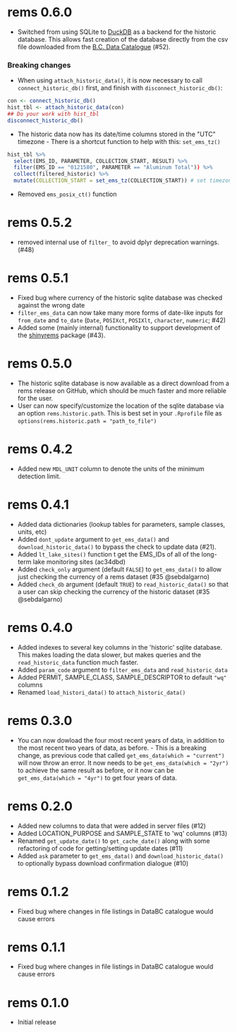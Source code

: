 # rems 0.6.0

* Switched from using SQLite to [DuckDB](https://duckdb.org/) as a backend for the historic database. This allows fast creation of the database directly from the csv file downloaded from the [B.C. Data Catalogue](https://catalogue.data.gov.bc.ca/dataset/949f2233-9612-4b06-92a9-903e817da659) (#52).

### Breaking changes

* When using `attach_historic_data()`, it is now necessary to call `connect_historic_db()` first, and finish with `disconnect_historic_db()`:

```r
con <- connect_historic_db()
hist_tbl <- attach_historic_data(con)
## Do your work with hist_tbl
disconnect_historic_db()
```

* The historic data now has its date/time columns stored in the "UTC" timezone - There is a shortcut function to help with this: `set_ems_tz()`

```r
hist_tbl %>%
  select(EMS_ID, PARAMETER, COLLECTION_START, RESULT) %>%
  filter(EMS_ID == "0121580", PARAMETER == "Aluminum Total")) %>%
  collect(filtered_historic) %>%
  mutate(COLLECTION_START = set_ems_tz(COLLECTION_START)) # set timezone here
```

* Removed `ems_posix_ct()` function



# rems 0.5.2

* removed internal use of `filter_` to avoid dplyr deprecation warnings. (#48)

# rems 0.5.1

* Fixed bug where currency of the historic sqlite database was checked against the wrong date
* `filter_ems_data` can now take many more forms of date-like inputs for `from_date` and `to_date` (`Date`, `POSIXct`, `POSIXlt`, `character`, `numeric`; #42)
* Added some (mainly internal) functionality to support development of the [shinyrems](https://github.com/bcgov/shinyrems) package (#43).

# rems 0.5.0

* The historic sqlite database is now available as a direct download from a rems
release on GitHub, which should be much faster and more reliable for the user.
* User can now specify/customize the location of the sqlite database via an
option `rems.historic.path`. This is best set in your `.Rprofile` file as
`options(rems.historic.path = "path_to_file")`

# rems 0.4.2

* Added new `MDL_UNIT` column to denote the units of the minimum detection limit.

# rems 0.4.1

* Added data dictionaries (lookup tables for parameters, sample classes, units, etc)
* Added `dont_update` argument to `get_ems_data()` and `download_historic_data()` to 
bypass the check to update data (#21).
* Added `lt_lake_sites()` function t get the EMS_IDs of all of the long-term lake monitoring sites (ac34dbd)
* Added `check_only` argument (default `FALSE`) to `get_ems_data()` to allow just checking the currency 
of a rems dataset (#35 @sebdalgarno)
* Added `check_db` argument (default `TRUE`) to `read_historic_data()` so that
a user can skip checking the currency of the historic dataset (#35 @sebdalgarno)


# rems 0.4.0

* Added indexes to several key columns in the 'historic' sqlite database. This makes
loading the data slower, but makes queries and the `read_historic_data` function much faster.
* Added `param_code` argument to `filter_ems_data` and `read_historic_data`
* Added PERMIT, SAMPLE_CLASS, SAMPLE_DESCRIPTOR to default `"wq"` columns
* Renamed `load_histori_data()` to `attach_historic_data()`

# rems 0.3.0

* You can now dowload the four most recent years of data, in addition to the 
most recent two years of data, as before.
      - This is a breaking change, as previous code that called 
      `get_ems_data(which = "current")` will now throw an error. It now needs to be 
      `get_ems_data(which = "2yr")` to achieve the same result as before, or it now 
      can be `get_ems_data(which = "4yr")` to get four years of data.

# rems 0.2.0

* Added new columns to data that were added in server files (#12)
* Added LOCATION_PURPOSE and SAMPLE_STATE to 'wq' columns (#13)
* Renamed `get_update_date()` to `get_cache_date()` along with some refactoring of code for getting/setting update dates (#11)
* Added `ask` parameter to `get_ems_data()` and `download_historic_data()` to optionally bypass download confirmation dialogue (#10)

# rems 0.1.2

* Fixed bug where changes in file listings in DataBC catalogue would cause errors

# rems 0.1.1

* Fixed bug where changes in file listings in DataBC catalogue would cause errors

# rems 0.1.0

* Initial release
